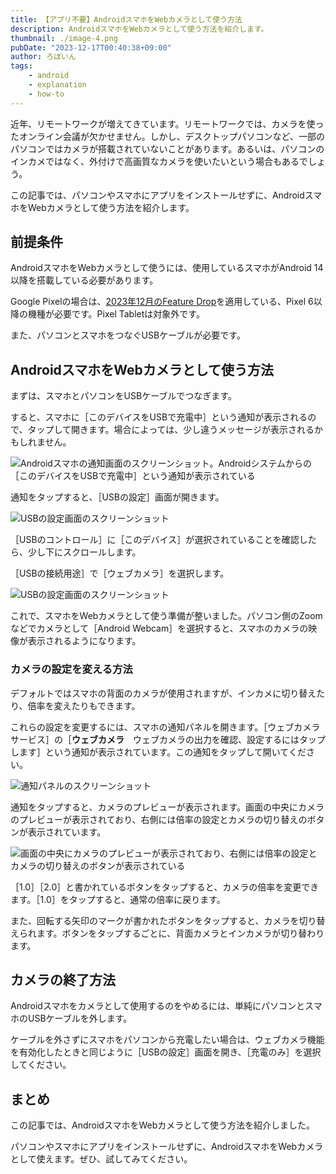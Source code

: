 ```yaml
---
title: 【アプリ不要】AndroidスマホをWebカメラとして使う方法
description: AndroidスマホをWebカメラとして使う方法を紹介します。
thumbnail: ./image-4.png
pubDate: "2023-12-17T00:40:38+09:00"
author: ろぼいん
tags:
    - android
    - explanation
    - how-to
---
```


近年、リモートワークが増えてきています。リモートワークでは、カメラを使ったオンライン会議が欠かせません。しかし、デスクトップパソコンなど、一部のパソコンではカメラが搭載されていないことがあります。あるいは、パソコンのインカメではなく、外付けで高画質なカメラを使いたいという場合もあるでしょう。

この記事では、パソコンやスマホにアプリをインストールせずに、AndroidスマホをWebカメラとして使う方法を紹介します。

## 前提条件

AndroidスマホをWebカメラとして使うには、使用しているスマホがAndroid 14以降を搭載している必要があります。

Google Pixelの場合は、[2023年12月のFeature Drop](https://support.google.com/pixelphone/thread/247298790/2023-%E5%B9%B4-12-%E6%9C%88%E3%81%AE-feature-drop?hl=ja)を適用している、Pixel 6以降の機種が必要です。Pixel Tabletは対象外です。

また、パソコンとスマホをつなぐUSBケーブルが必要です。

## AndroidスマホをWebカメラとして使う方法

まずは、スマホとパソコンをUSBケーブルでつなぎます。

すると、スマホに［このデバイスをUSBで充電中］という通知が表示されるので、タップして開きます。場合によっては、少し違うメッセージが表示されるかもしれません。

![Androidスマホの通知画面のスクリーンショット。Androidシステムからの［このデバイスをUSBで充電中］という通知が表示されている](./image.png)

通知をタップすると、［USBの設定］画面が開きます。

![USBの設定画面のスクリーンショット](./Screenshot_20231217-001258.png)

［USBのコントロール］に［このデバイス］が選択されていることを確認したら、少し下にスクロールします。

［USBの接続用途］で［ウェブカメラ］を選択します。

![USBの設定画面のスクリーンショット](./image-1.png)

これで、スマホをWebカメラとして使う準備が整いました。パソコン側のZoomなどでカメラとして［Android Webcam］を選択すると、スマホのカメラの映像が表示されるようになります。

### カメラの設定を変える方法

デフォルトではスマホの背面のカメラが使用されますが、インカメに切り替えたり、倍率を変えたりもできます。

これらの設定を変更するには、スマホの通知パネルを開きます。［ウェブカメラサービス］の［**ウェブカメラ**　ウェブカメラの出力を確認、設定するにはタップします］という通知が表示されています。この通知をタップして開いてください。

![通知パネルのスクリーンショット](./image-2.png)

通知をタップすると、カメラのプレビューが表示されます。画面の中央にカメラのプレビューが表示されており、右側には倍率の設定とカメラの切り替えのボタンが表示されています。

![画面の中央にカメラのプレビューが表示されており、右側には倍率の設定とカメラの切り替えのボタンが表示されている](./image-3.png)

［1.0］［2.0］と書かれているボタンをタップすると、カメラの倍率を変更できます。［1.0］をタップすると、通常の倍率に戻ります。

また、回転する矢印のマークが書かれたボタンをタップすると、カメラを切り替えられます。ボタンをタップするごとに、背面カメラとインカメラが切り替わります。

## カメラの終了方法

Androidスマホをカメラとして使用するのをやめるには、単純にパソコンとスマホのUSBケーブルを外します。

ケーブルを外さずにスマホをパソコンから充電したい場合は、ウェブカメラ機能を有効化したときと同じように［USBの設定］画面を開き、［充電のみ］を選択してください。

## まとめ

この記事では、AndroidスマホをWebカメラとして使う方法を紹介しました。

パソコンやスマホにアプリをインストールせずに、AndroidスマホをWebカメラとして使えます。ぜひ、試してみてください。
